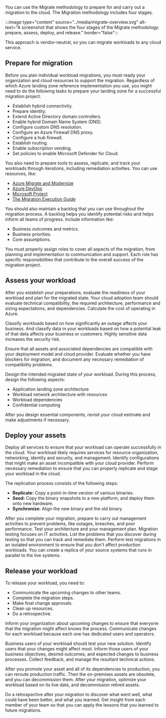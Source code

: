 You can use the Migrate methodology to prepare for and carry out a migration to the cloud. The Migration methodology includes four stages.

:::image type="content" source="../media/migrate-overview.svg" alt-text="A screenshot that shows the four stages of the Migrate methodology: prepare, assess, deploy, and release." border="false":::

This approach is vendor-neutral, so you can migrate workloads to any cloud service.

## Prepare for migration

Before you plan individual workload migrations, you must ready your organization and cloud resources to support the migration. Regardless of which Azure landing zone reference implementation you use, you might need to do the following tasks to prepare your landing zone for a successful migration project.

- Establish hybrid connectivity.
- Prepare identity.
- Extend Active Directory domain controllers. 
- Enable hybrid Domain Name System (DNS).
- Configure custom DNS resolution.
- Configure an Azure Firewall DNS proxy.
- Configure a hub firewall.
- Establish routing.
- Enable subscription vending.
- Set policies to enable Microsoft Defender for Cloud.

You also need to prepare tools to assess, replicate, and track your workloads through iterations, including remediation activities. You can use resources, like:

- [Azure Migrate and Modernize](/azure/migrate/migrate-services-overview)
- [Azure DevOps](/azure/devops/user-guide/what-is-azure-devops)
- [Microsoft Project](/office365/servicedescriptions/project-online-service-description/project-online-service-description)
- [The Migration Execution Guide](https://github.com/Azure/migration)

You should also maintain a backlog that you can use throughout the migration process. A backlog helps you identify potential risks and helps inform all teams of progress. Include information like:

- Business outcomes and metrics.
- Business priorities.
- Core assumptions.

You must properly assign roles to cover all aspects of the migration, from planning and implementation to communication and support. Each role has specific responsibilities that contribute to the overall success of the migration project.

## Assess your workload

After you establish your preparations, evaluate the readiness of your workload and plan for the migrated state. Your cloud adoption team should evaluate technical compatibility, the required architecture, performance and sizing expectations, and dependencies. Calculate the cost of operating in Azure.

Classify workloads based on how significantly an outage affects your business. And classify data in your workloads based on how a potential leak of that data affects your business or customers. Highly sensitive data increases the security risk. 

Ensure that all assets and associated dependencies are compatible with your deployment model and cloud provider. Evaluate whether you have blockers for migration, and document any necessary remediation of compatibility problems.

Design the intended migrated state of your workload. During this process, design the following aspects:

- Application landing zone architecture
- Workload network architecture with resources
- Workload dependencies
- Confidential computing

After you design essential components, revisit your cloud estimate and make adjustments if necessary.

## Deploy your assets

Deploy all services to ensure that your workload can operate successfully in the cloud. Your workload likely requires services for resource organization, networking, identity and security, and management. Identify configurations that might make an asset incompatible with your cloud provider. Perform necessary remediation to ensure that you can properly replicate and stage your workload in the cloud.

The replication process consists of the following steps:

- **Replicate:** Copy a point-in-time version of various binaries.
- **Seed:** Copy the binary snapshots to a new platform, and deploy them onto new hardware.
- **Synchronize:** Align the new binary and the old binary.

After you complete your migration, prepare to carry out management activities to prevent problems, like outages, breaches, and poor performance. Test your architecture and your management plan. Migration testing focuses on IT activities. List the problems that you discover during testing so that you can track and remediate them. Perform test migrations in an isolated environment to ensure that you don't affect production workloads. You can create a replica of your source systems that runs in parallel to the live systems.

## Release your workload

To release your workload, you need to:

- Communicate the upcoming changes to other teams.
- Complete the migration steps.
- Make final change approvals.
- Clean up resources.
- Do a retrospective.

Inform your organization about upcoming changes to ensure that everyone that the migration might affect knows the process. Communicate changes for each workload because each one has dedicated users and operators.

Business users of your workload should test your new solution. Identify users that your changes might affect most. Inform those users of your business objectives, desired outcomes, and expected changes to business processes. Collect feedback, and manage the resultant technical actions.

After you promote your asset and all of its dependencies to production, you can reroute production traffic. Then the on-premises assets are obsolete, and you can decommission them. After your migration, optimize your workload based on its live data, and decommission retired assets.

Do a retrospective after your migration to discover what went well, what could have been better, and what you learned. Get insight from each member of your team so that you can apply the lessons that you learned to future migrations.
